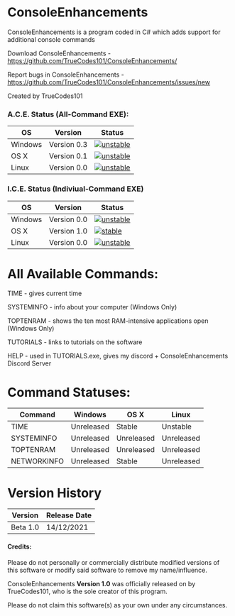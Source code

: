 # ConsoleEnhancements 

ConsoleEnhancements is a  program coded in C# which adds support for additional console commands

Download ConsoleEnhancements - https://github.com/TrueCodes101/ConsoleEnhancements/

Report bugs in ConsoleEnhancements - https://github.com/TrueCodes101/ConsoleEnhancements/issues/new

Created by TrueCodes101

### A.C.E. Status (All-Command EXE):

| OS      | Version     | Status     |
|---------|-------------|------------|
| Windows | Version 0.3 | [![unstable](http://badges.github.io/stability-badges/dist/unstable.svg)](http://github.com/badges/stability-badges) |
| OS X    | Version 0.1 | [![unstable](http://badges.github.io/stability-badges/dist/unstable.svg)](http://github.com/badges/stability-badges) |
| Linux   | Version 0.0 | [![unstable](http://badges.github.io/stability-badges/dist/unstable.svg)](http://github.com/badges/stability-badges) |

### I.C.E. Status (Indiviual-Command EXE)

| OS      | Version     | Status     |
|---------|-------------|------------|
| Windows | Version 0.0 | [![unstable](http://badges.github.io/stability-badges/dist/unstable.svg)](http://github.com/badges/stability-badges) |
| OS X    | Version 1.0 | [![stable](http://badges.github.io/stability-badges/dist/stable.svg)](http://github.com/badges/stability-badges)     |
| Linux   | Version 0.0 | [![unstable](http://badges.github.io/stability-badges/dist/unstable.svg)](http://github.com/badges/stability-badges) |

# All Available Commands:


TIME - gives current time

SYSTEMINFO - info about your computer (Windows Only)

TOPTENRAM - shows the ten most RAM-intensive applications open (Windows Only)

TUTORIALS - links to tutorials on the software

HELP -  used in TUTORIALS.exe, gives my discord + ConsoleEnhancements Discord Server

# Command Statuses:

| Command     | Windows    | OS X       | Linux      |
|-------------|------------|------------|------------|
| TIME        | Unreleased | Stable     | Unstable   |
| SYSTEMINFO  | Unreleased | Unreleased | Unreleased |
| TOPTENRAM   | Unreleased | Unreleased | Unreleased |
| NETWORKINFO | Unreleased | Stable     | Unreleased |

# Version History

| Version   | Release Date |
|-----------|--------------|
| Beta 1.0  | 14/12/2021   |

#### Credits:
Please do not personally or commercially distribute modified versions of this software or modify said software to remove my name/influence.

ConsoleEnhancements **Version 1.0** was officially released on by TrueCodes101, who is the sole creator of this program.

Please do not claim this software(s) as your own under any circumstances.


[stable]: http://badges.github.io/stability-badges/dist/stable.svg
[unstable]: http://badges.github.io/stability-badges/dist/unstable.svg
[experimental]: http://badges.github.io/stability-badges/dist/experimental.svg

